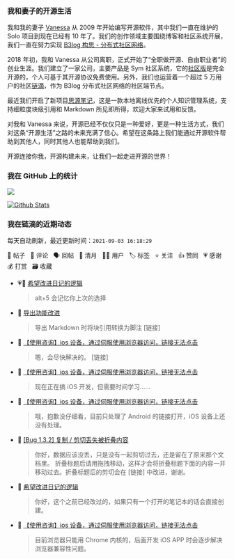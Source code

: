 ### 我和妻子的开源生活

我和我的妻子 [Vanessa](https://github.com/Vanessa219) 从 2009 年开始编写开源软件，其中我们一直在维护的 Solo 项目到现在已经有 10 年了。我们的创作领域主要围绕博客和社区系统开展，我们一直在努力实现 [B3log 构思 - 分布式社区网络](https://ld246.com/article/1546941897596)。

2018 年初，我和 Vanessa 从公司离职，正式开始了“全职做开源、自由职业者”的创业生涯。我们建立了一家公司，主要产品是 Sym 社区系统，它的[社区版](https://github.com/88250/symphony)是完全开源的，个人可基于其开源协议免费使用。另外，我们也运营着一个超过 5 万用户的社区[链滴](https://ld246.com)，作为 B3log 分布式社区网络的社区端节点。

最近我们开启了新项目[思源笔记](https://github.com/siyuan-note/siyuan)，这是一款本地离线优先的个人知识管理系统，支持细粒度块级引用和 Markdown 所见即所得，欢迎大家来试用和反馈。

对我和 Vanessa 来说，开源已经不仅仅只是一种爱好，更是一种生活方式，我们对这条“开源生活”之路的未来充满了信心。希望在这条路上我们能通过开源软件帮助到其他人，同时其他人也能帮助到我们。

开源连接你我，开源构建未来，让我们一起走进开源的世界！

### 我在 GitHub 上的统计

<a title="Hits" target="_blank" href="https://github.com/88250/88250"><img src="https://hits.b3log.org/88250/88250.svg"></a>

[![Github Stats](https://github-readme-stats.vercel.app/api?username=88250&theme=tokyonight&show_icons=true)](https://github.com/88250)

<!--events start -->

### 我在链滴的近期动态

每天自动刷新，最近更新时间：`2021-09-03 16:18:29`

📝 帖子 &nbsp; 💬 评论 &nbsp; 🗣 回帖 &nbsp; 🌙 清月 &nbsp; 👨‍💻 用户 &nbsp; 🏷️ 标签 &nbsp; ⭐️ 关注 &nbsp; 👍 赞同 &nbsp; 💗 感谢 &nbsp; 💰 打赏 &nbsp; 🗃 收藏

* 💗💬 [希望改进日记的逻辑](https://ld246.com/article/1630633561042/comment/1630650432172#comments)

  > alt+5 会记忆你上次的选择
* 💬 [导出功能改进](https://ld246.com/article/1630211886458/comment/1630645745237#comments)

  > 导出 Markdown 时将块引用转换为脚注 [链接]
* 💬 [【使用咨询】ios 设备，通过伺服使用浏览器访问，链接无法点击](https://ld246.com/article/1630636546991/comment/1630644124601#comments)

  > 嗯，会尽快解决的。 [链接]
* 💬 [【使用咨询】ios 设备，通过伺服使用浏览器访问，链接无法点击](https://ld246.com/article/1630636546991/comment/1630639501388#comments)

  > 现在正在搞 iOS 开发，但需要时间学习……
* 💬 [【使用咨询】ios 设备，通过伺服使用浏览器访问，链接无法点击](https://ld246.com/article/1630636546991/comment/1630639281665#comments)

  > 哦，抱歉没仔细看，目前只处理了 Android 的链接打开，iOS 设备上还没有处理。
* 💬 [[Bug 1.3.2] 复制 / 剪切丢失被折叠内容](https://ld246.com/article/1630629375128/comment/1630639081495#comments)

  > 你好，数据应该没丢，只是没有一起剪切过去，还是留在了原来那个文档里。 折叠标题后请用拖拽移动，这样才会将折叠标题下面的内容一并移动过去。折叠标题后的剪切会在 [链接] 中改进，谢谢。
* 💬 [希望改进日记的逻辑](https://ld246.com/article/1630633561042/comment/1630638671436#comments)

  > 你好，这个之前已经改过的，如果只有一个打开的笔记本的话会直接创建。
* 💬 [【使用咨询】ios 设备，通过伺服使用浏览器访问，链接无法点击](https://ld246.com/article/1630636546991/comment/1630637517490#comments)

  > 目前浏览器只能用 Chrome 内核的，后面开发 iOS APP 时会逐步解决浏览器兼容性问题。


<!--events end -->
